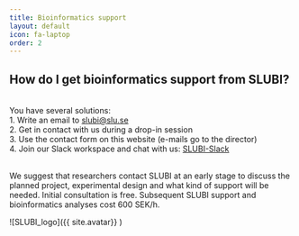 ```yaml
---
title: Bioinformatics support
layout: default
icon: fa-laptop
order: 2
---
```



## How do I get bioinformatics support from SLUBI?

<div style="text-align: left"><br>
You have several solutions:
    <div style="text-align: left">1. Write an email to <a href="mailto:slubi@slu.se">slubi@slu.se</a></div>
    <div style="text-align: left">2. Get in contact with us during a drop-in session</div>
    <div style="text-align: left">3. Use the contact form on this website (e-mails go to the director)</div>
    <div style="text-align: left">4. Join our Slack workspace and chat with us: <a href="https://join.slack.com/t/slubi-workspace/shared_invite/zt-hamul6ub-VjMU0F2ZlonsqgXSVg7Cng">SLUBI-Slack</a></div><br>
</div>

We suggest that researchers contact SLUBI at an early stage to discuss the planned project, experimental design and what kind of support will be needed. Initial consultation is free. Subsequent SLUBI support and bioinformatics analyses cost 600 SEK/h.

![SLUBI_logo]({{ site.avatar}} )
